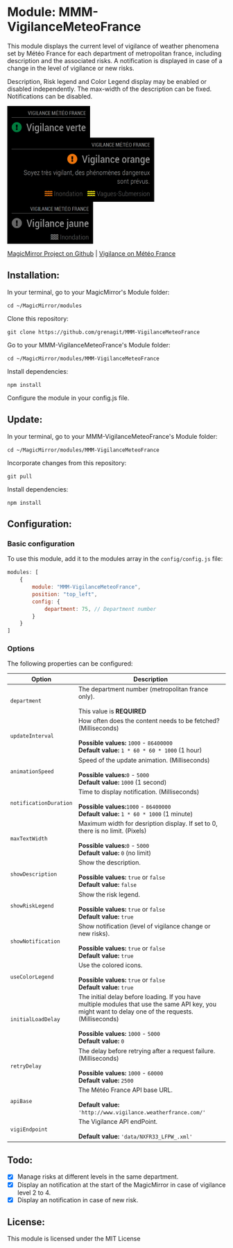 # Module: MMM-VigilanceMeteoFrance
This module displays the current level of vigilance of weather phenomena set by Météo France for each department of metropolitan france, including description and the associated risks. A notification is displayed in case of a change in the level of vigilance or new risks.

Description, Risk legend and Color Legend display may be enabled or disabled independently. The max-width of the description can be fixed. Notifications can be disabled.

<p align="left">
<img alt="MMM-VigilanceMeteoFrance Screenshot #1" src="MMM-VigilanceMeteoFrance_screenshot1.png" align="top" height="73px">
<img alt="MMM-VigilanceMeteoFrance Screenshot #2" src="MMM-VigilanceMeteoFrance_screenshot2.png" align="top" height="148px">
<img alt="MMM-VigilanceMeteoFrance Screenshot #3" src="MMM-VigilanceMeteoFrance_screenshot3.png" align="top" height="97px">
</p>

[MagicMirror Project on Github](https://github.com/MichMich/MagicMirror) | [Vigilance on Météo France](http://www.vigilance.meteofrance.com/)

## Installation:

In your terminal, go to your MagicMirror's Module folder:
```shell
cd ~/MagicMirror/modules
```

Clone this repository:
```shell
git clone https://github.com/grenagit/MMM-VigilanceMeteoFrance
```

Go to your MMM-VigilanceMeteoFrance's Module folder:
```shell
cd ~/MagicMirror/modules/MMM-VigilanceMeteoFrance
```

Install dependencies:
```shell
npm install
```

Configure the module in your config.js file.

## Update:

In your terminal, go to your MMM-VigilanceMeteoFrance's Module folder:
```shell
cd ~/MagicMirror/modules/MMM-VigilanceMeteoFrance
```

Incorporate changes from this repository:
```shell
git pull
```

Install dependencies:
```shell
npm install
```

## Configuration:

### Basic configuration

To use this module, add it to the modules array in the `config/config.js` file:
```javascript
modules: [
	{
		module: "MMM-VigilanceMeteoFrance",
		position: "top_left",
		config: {
			department: 75, // Department number
		}
	}
]
```

### Options

The following properties can be configured:


| Option                       | Description
| ---------------------------- | -----------
| `department`                 | The department number (metropolitan france only). <br><br>  This value is **REQUIRED**
| `updateInterval`             | How often does the content needs to be fetched? (Milliseconds) <br><br> **Possible values:** `1000` - `86400000` <br> **Default value:** `1 * 60 * 60 * 1000` (1 hour)
| `animationSpeed`             | Speed of the update animation. (Milliseconds) <br><br> **Possible values:**`0` - `5000` <br> **Default value:** `1000` (1 second)
| `notificationDuration`       | Time to display notification. (Milliseconds) <br><br> **Possible values:**`1000` - `86400000` <br> **Default value:** `1 * 60 * 1000` (1 minute)
| `maxTextWidth`               | Maximum width for desription display. If set to 0, there is no limit. (Pixels) <br><br> **Possible values:**`0` - `5000` <br> **Default value:** `0` (no limit)
| `showDescription`            | Show the description. <br><br> **Possible values:** `true` or `false` <br> **Default value:** `false`
| `showRiskLegend`             | Show the risk legend. <br><br> **Possible values:** `true` or `false` <br> **Default value:** `true`
| `showNotification`           | Show notification (level of vigilance change or new risks). <br><br> **Possible values:** `true` or `false` <br> **Default value:** `true`
| `useColorLegend`             | Use the colored icons. <br><br> **Possible values:** `true` or `false` <br> **Default value:** `true`
| `initialLoadDelay`           | The initial delay before loading. If you have multiple modules that use the same API key, you might want to delay one of the requests. (Milliseconds) <br><br> **Possible values:** `1000` - `5000` <br> **Default value:**  `0`
| `retryDelay`                 | The delay before retrying after a request failure. (Milliseconds) <br><br> **Possible values:** `1000` - `60000` <br> **Default value:**  `2500`
| `apiBase`                    | The Météo France API base URL. <br><br> **Default value:**  `'http://www.vigilance.weatherfrance.com/'`
| `vigiEndpoint`               | The Vigilance API endPoint. <br><br> **Default value:**  `'data/NXFR33_LFPW_.xml'`

## Todo:

- [x] Manage risks at different levels in the same department.
- [x] Display an notification at the start of the MagicMirror in case of vigilance level 2 to 4.
- [x] Display an notification in case of new risk.

## License:

This module is licensed under the MIT License
